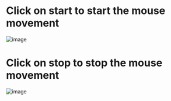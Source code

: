 # Click on start to start the mouse movement

![image](https://github.com/user-attachments/assets/fddf7284-72b0-4b20-814d-5f86bcbd211c)


# Click on stop to stop the mouse  movement

![image](https://github.com/user-attachments/assets/bc2634d9-2e6f-4f93-8bd1-b76a1271e474)
